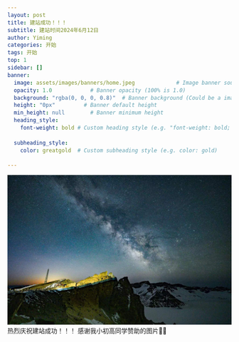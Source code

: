 ```yaml
---
layout: post
title: 建站成功！！！
subtitle: 建站时间2024年6月12日
author: Yiming
categories: 开始
tags: 开始
top: 1
sidebar: []
banner: 
  image: assets/images/banners/home.jpeg             # Image banner source
  opacity: 1.0            # Banner opacity (100% is 1.0)
  background: "rgba(0, 0, 0, 0.8)"  # Banner background (Could be a image)
  height: "0px"         # Banner default height
  min_height: null        # Banner minimum height
  heading_style: 
    font-weight: bold # Custom heading style (e.g. "font-weight: bold; text-decoration: underline")
    
  subheading_style: 
    color: greatgold  # Custom subheading style (e.g. color: gold)

---
```


![长白山](https://github.com/Yiming9137/Yiming9137.github.io/raw/master/assets/images/banners/home.jpeg)
<br>
热烈庆祝建站成功！！！
感谢我小初高同学赞助的图片🤪🤪
<br><br><br><br><br><br><br><br><br><br><br><br>
